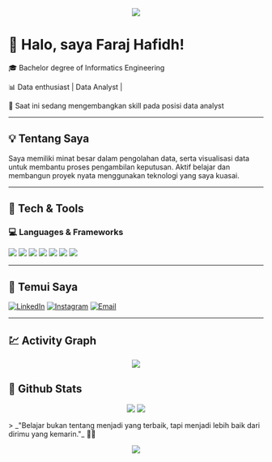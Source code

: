<!-- Profil README GitHub Faraj Hafidh -->
<p align="center">
  <img src="https://capsule-render.vercel.app/api?type=waving&color=0:f953c6,100:b91d73&height=120&section=header"/>
</p>

# 👋 Halo, saya Faraj Hafidh!
🎓 Bachelor degree of Informatics Engineering 

📊 Data enthusiast | Data Analyst | 

🚀 Saat ini sedang mengembangkan skill pada posisi data analyst

---

## 💡 Tentang Saya
Saya memiliki minat besar dalam pengolahan data, serta visualisasi data untuk membantu proses pengambilan keputusan. Aktif belajar dan membangun proyek nyata menggunakan teknologi yang saya kuasai.

---

## 🧰 Tech & Tools

### 💻 Languages & Frameworks
<p>
  <img src="https://img.shields.io/badge/SQL-025E8C?style=for-the-badge&logo=postgresql&logoColor=white"/>
  <img src="https://img.shields.io/badge/MySQL-00758F?style=for-the-badge&logo=mysql&logoColor=white"/>
    <img src="https://img.shields.io/badge/PostgreSQL-00758F?style=for-the-badge&logo=mysql&logoColor=white"/>
  <img src="https://img.shields.io/badge/Python-3776AB?style=for-the-badge&logo=python&logoColor=white"/>
  <img src="https://img.shields.io/badge/PHP-777BB4?style=for-the-badge&logo=php&logoColor=white"/>
  <img src="https://img.shields.io/badge/CodeIgniter-E44D26?style=for-the-badge&logo=codeigniter&logoColor=white"/>
<img src="https://img.shields.io/badge/Pandas-000?style=for-the-badge&logo=pandas&logoColor=white"/>
</p>

---

## 🔗 Temui Saya
[![LinkedIn](https://img.shields.io/badge/-LinkedIn-blue?style=flat&logo=linkedin&logoColor=white)](www.linkedin.com/in/faraj-hafidh-0a0527217)
[![Instagram](https://img.shields.io/badge/-Instagram-E4405F?style=flat&logo=instagram&logoColor=white)](https://instagram.com/hahahafidh_)
[![Email](https://img.shields.io/badge/-Email-D14836?style=flat&logo=gmail&logoColor=white)](mailto:faraj.hafidh@gmail.com)

---
## 💹 Activity Graph
<p align="center">
  <img src="https://github-readme-activity-graph.vercel.app/graph?username=TachooDa&theme=github-compact" />
</p>


## 🗿 Github Stats
<p align="center">
  <img src="https://github-readme-stats.vercel.app/api?username=TachooDa&show_icons=true&theme=radical" />
  <img src="https://streak-stats.demolab.com?user=TachooDa&theme=radical&hide_border=true" />
</p>
> _"Belajar bukan tentang menjadi yang terbaik, tapi menjadi lebih baik dari dirimu yang kemarin."_ 🧠🔥
<p align="center">
  <img src="https://capsule-render.vercel.app/api?type=waving&color=0:f953c6,100:b91d73&height=120&section=footer"/>
</p>
